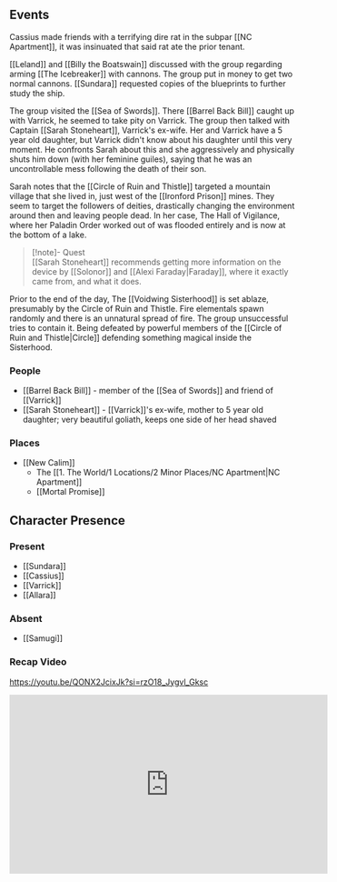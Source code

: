 ## Events
Cassius made friends with a terrifying dire rat in the subpar [[NC Apartment]], it was insinuated that said rat ate the prior tenant.

[[Leland]] and [[Billy the Boatswain]] discussed with the group regarding arming [[The Icebreaker]] with cannons. The group put in money to get two normal cannons. [[Sundara]] requested copies of the blueprints to further study the ship.

The group visited the [[Sea of Swords]]. There [[Barrel Back Bill]] caught up with Varrick, he seemed to take pity on Varrick. The group then talked with Captain [[Sarah Stoneheart]], Varrick's ex-wife. Her and Varrick have a 5 year old daughter, but Varrick didn't know about his daughter until this very moment. He confronts Sarah about this and she aggressively and physically shuts him down (with her feminine guiles), saying that he was an uncontrollable mess following the death of their son.

Sarah notes that the [[Circle of Ruin and Thistle]] targeted a mountain village that she lived in, just west of the [[Ironford Prison]] mines. They seem to target the followers of deities, drastically changing the environment around then and leaving people dead. In her case, The Hall of Vigilance, where her Paladin Order worked out of was flooded entirely and is now at the bottom of a lake.

> [!note]- Quest  
> [[Sarah Stoneheart]] recommends getting more information on the device by [[Solonor]] and [[Alexi Faraday|Faraday]], where it exactly came from, and what it does. 

Prior to the end of the day, The [[Voidwing Sisterhood]] is set ablaze, presumably by the Circle of Ruin and Thistle. Fire elementals spawn randomly and there is an unnatural spread of fire. The group unsuccessful tries to contain it. Being defeated by powerful members of the [[Circle of Ruin and Thistle|Circle]] defending something magical inside the Sisterhood.



### People
- [[Barrel Back Bill]] - member of the [[Sea of Swords]] and friend of [[Varrick]] 
- [[Sarah Stoneheart]] - [[Varrick]]'s ex-wife, mother to 5 year old daughter; very beautiful goliath, keeps one side of her head shaved

### Places 
- [[New Calim]] 
	- The [[1. The World/1 Locations/2 Minor Places/NC Apartment|NC Apartment]]
	- [[Mortal Promise]]

## Character Presence 
### Present
- [[Sundara]] 
- [[Cassius]] 
- [[Varrick]] 
- [[Allara]] 
### Absent
- [[Samugi]]

### Recap Video

https://youtu.be/QONX2JcixJk?si=rzO18_Jygvl_Gksc

<iframe width="560" height="315" src="https://www.youtube.com/embed/QONX2JcixJk?si=rzO18_Jygvl_Gksc" title="YouTube video player" frameborder="0" allow="accelerometer; autoplay; clipboard-write; encrypted-media; gyroscope; picture-in-picture; web-share" referrerpolicy="strict-origin-when-cross-origin" allowfullscreen></iframe>


